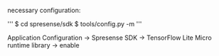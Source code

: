 necessary configuration:

'''
$ cd spresense/sdk
$ tools/config.py -m
'''

Application Configuration 
    -> Spresense SDK 
        -> TensorFlow Lite Micro runtime library 
            -> enable